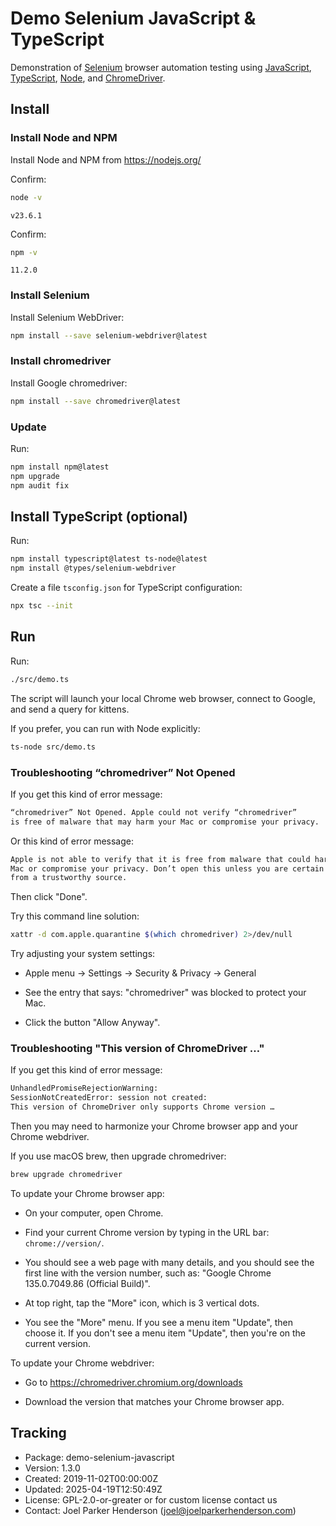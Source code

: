 # Demo Selenium JavaScript & TypeScript

Demonstration of 
[Selenium](https://www.selenium.dev/) browser automation testing using 
[JavaScript](https://en.wikipedia.org/wiki/JavaScript),
[TypeScript](https://en.wikipedia.org/wiki/TypeScript), 
[Node](https://nodejs.org/), and
[ChromeDriver](https://developer.chrome.com/docs/chromedriver).

## Install

### Install Node and NPM

Install Node and NPM from https://nodejs.org/

Confirm:

```sh
node -v
```

```stdout
v23.6.1
```

Confirm:

```sh
npm -v
```

```stdout
11.2.0
```

### Install Selenium

Install Selenium WebDriver:

```sh
npm install --save selenium-webdriver@latest
```

### Install chromedriver

Install Google chromedriver:

```sh
npm install --save chromedriver@latest  
```

### Update

Run:

```sh
npm install npm@latest
npm upgrade    
npm audit fix
```

## Install TypeScript (optional)

Run:

```sh
npm install typescript@latest ts-node@latest
npm install @types/selenium-webdriver
```

Create a file `tsconfig.json` for TypeScript configuration:

```sh
npx tsc --init
```

## Run

Run:

```sh
./src/demo.ts
```

The script will launch your local Chrome web browser,
connect to Google, and send a query for kittens.

If you prefer, you can run with Node explicitly:

```sh
ts-node src/demo.ts
```

### Troubleshooting “chromedriver” Not Opened 

If you get this kind of error message:

```txt
“chromedriver” Not Opened. Apple could not verify “chromedriver” 
is free of malware that may harm your Mac or compromise your privacy.
```

Or this kind of error message:

```txt
Apple is not able to verify that it is free from malware that could harm your
Mac or compromise your privacy. Don’t open this unless you are certain it is
from a trustworthy source.
```

Then click "Done".

Try this command line solution:

```sh
xattr -d com.apple.quarantine $(which chromedriver) 2>/dev/null
```

Try adjusting your system settings:

* Apple menu -> Settings -> Security & Privacy -> General

* See the entry that says: "chromedriver" was blocked to protect your Mac.

* Click the button "Allow Anyway".

### Troubleshooting "This version of ChromeDriver …"

If you get this kind of error message:

```txt
UnhandledPromiseRejectionWarning: 
SessionNotCreatedError: session not created: 
This version of ChromeDriver only supports Chrome version …
```

Then you may need to harmonize your Chrome browser app and your Chrome webdriver.

If you use macOS brew, then upgrade chromedriver:

```sh
brew upgrade chromedriver 
```

To update your Chrome browser app:

* On your computer, open Chrome.

* Find your current Chrome version by typing in the URL bar: `chrome://version/`.

* You should see a web page with many details, and you should see the first line with the version number, such as: "Google Chrome 135.0.7049.86 (Official Build)".

* At top right, tap the "More" icon, which is 3 vertical dots.

* You see the "More" menu. If you see a menu item "Update", then choose it. If you don't see a menu item "Update", then  you're on the current version.

To update your Chrome webdriver:

* Go to https://chromedriver.chromium.org/downloads

* Download the version that matches your Chrome browser app.


## Tracking

* Package: demo-selenium-javascript
* Version: 1.3.0
* Created: 2019-11-02T00:00:00Z
* Updated: 2025-04-19T12:50:49Z
* License: GPL-2.0-or-greater or for custom license contact us
* Contact: Joel Parker Henderson (joel@joelparkerhenderson.com)
